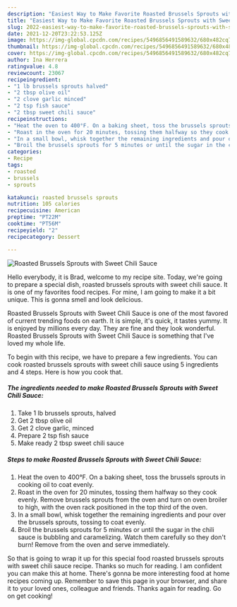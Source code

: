 ```yaml
---
description: "Easiest Way to Make Favorite Roasted Brussels Sprouts with Sweet Chili Sauce"
title: "Easiest Way to Make Favorite Roasted Brussels Sprouts with Sweet Chili Sauce"
slug: 2022-easiest-way-to-make-favorite-roasted-brussels-sprouts-with-sweet-chili-sauce
date: 2021-12-20T23:22:53.125Z
image: https://img-global.cpcdn.com/recipes/5496856491589632/680x482cq70/roasted-brussels-sprouts-with-sweet-chili-sauce-recipe-main-photo.jpg
thumbnail: https://img-global.cpcdn.com/recipes/5496856491589632/680x482cq70/roasted-brussels-sprouts-with-sweet-chili-sauce-recipe-main-photo.jpg
cover: https://img-global.cpcdn.com/recipes/5496856491589632/680x482cq70/roasted-brussels-sprouts-with-sweet-chili-sauce-recipe-main-photo.jpg
author: Ina Herrera
ratingvalue: 4.8
reviewcount: 23067
recipeingredient:
- "1 lb brussels sprouts halved"
- "2 tbsp olive oil"
- "2 clove garlic minced"
- "2 tsp fish sauce"
- "2 tbsp sweet chili sauce"
recipeinstructions:
- "Heat the oven to 400°F. On a baking sheet, toss the brussels sprouts in cooking oil to coat evenly."
- "Roast in the oven for 20 minutes, tossing them halfway so they cook evenly. Remove brussels sprouts from the oven and turn on oven broiler to high, with the oven rack positioned in the top third of the oven."
- "In a small bowl, whisk together the remaining ingredients and pour over the brussels sprouts, tossing to coat evenly."
- "Broil the brussels sprouts for 5 minutes or until the sugar in the chili sauce is bubbling and caramelizing. Watch them carefully so they don&#39;t burn! Remove from the oven and serve immediately."
categories:
- Recipe
tags:
- roasted
- brussels
- sprouts

katakunci: roasted brussels sprouts 
nutrition: 105 calories
recipecuisine: American
preptime: "PT22M"
cooktime: "PT56M"
recipeyield: "2"
recipecategory: Dessert

---
```



![Roasted Brussels Sprouts with Sweet Chili Sauce](https://img-global.cpcdn.com/recipes/5496856491589632/680x482cq70/roasted-brussels-sprouts-with-sweet-chili-sauce-recipe-main-photo.jpg)

Hello everybody, it is Brad, welcome to my recipe site. Today, we're going to prepare a special dish, roasted brussels sprouts with sweet chili sauce. It is one of my favorites food recipes. For mine, I am going to make it a bit unique. This is gonna smell and look delicious.



Roasted Brussels Sprouts with Sweet Chili Sauce is one of the most favored of current trending foods on earth. It is simple, it's quick, it tastes yummy. It is enjoyed by millions every day. They are fine and they look wonderful. Roasted Brussels Sprouts with Sweet Chili Sauce is something that I've loved my whole life.


To begin with this recipe, we have to prepare a few ingredients. You can cook roasted brussels sprouts with sweet chili sauce using 5 ingredients and 4 steps. Here is how you cook that.

<!--inarticleads1-->

##### The ingredients needed to make Roasted Brussels Sprouts with Sweet Chili Sauce:

1. Take 1 lb brussels sprouts, halved
1. Get 2 tbsp olive oil
1. Get 2 clove garlic, minced
1. Prepare 2 tsp fish sauce
1. Make ready 2 tbsp sweet chili sauce




<!--inarticleads2-->

##### Steps to make Roasted Brussels Sprouts with Sweet Chili Sauce:

1. Heat the oven to 400°F. On a baking sheet, toss the brussels sprouts in cooking oil to coat evenly.
1. Roast in the oven for 20 minutes, tossing them halfway so they cook evenly. Remove brussels sprouts from the oven and turn on oven broiler to high, with the oven rack positioned in the top third of the oven.
1. In a small bowl, whisk together the remaining ingredients and pour over the brussels sprouts, tossing to coat evenly.
1. Broil the brussels sprouts for 5 minutes or until the sugar in the chili sauce is bubbling and caramelizing. Watch them carefully so they don&#39;t burn! Remove from the oven and serve immediately.




So that is going to wrap it up for this special food roasted brussels sprouts with sweet chili sauce recipe. Thanks so much for reading. I am confident you can make this at home. There's gonna be more interesting food at home recipes coming up. Remember to save this page in your browser, and share it to your loved ones, colleague and friends. Thanks again for reading. Go on get cooking!

